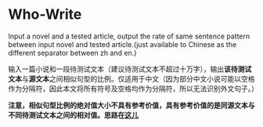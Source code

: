 # Who-Write
Input a  novel and a tested article, output the rate of same sentence pattern between input novel and tested article.(just available to Chinese as the different separator between zh and en.)


输入一篇小说和一段待测试文本（建议待测试文本不超过十万字），输出**该待测试文本**与**源文本**之间相似句型的比例。仅适用于中文（因为部分中文小说可能以空格作为分隔符，因此本文将所有符号及空格均作为分隔符，所以无法识别外文句子。）


**注意，相似句型比例的绝对值大小不具有参考价值，具有参考价值的是同源文本与不同待测试文本之间的相对值。思路在[这儿](https://zhuanlan.zhihu.com/p/33010127)**
